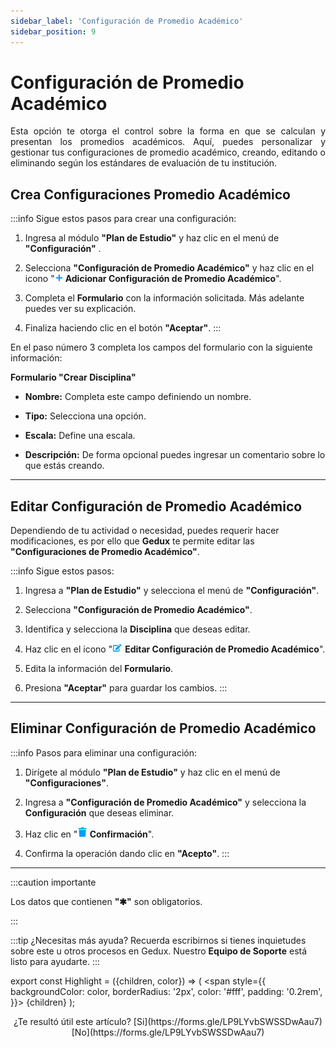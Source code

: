 ```yaml
---
sidebar_label: 'Configuración de Promedio Académico'
sidebar_position: 9
---
```


# Configuración de Promedio Académico

<div align="justify">Esta opción te otorga el control sobre la forma en que se calculan y presentan los promedios académicos. Aquí, puedes personalizar y gestionar tus configuraciones de promedio académico, creando, editando o eliminando según los estándares de evaluación de tu institución.</div>

## Crea Configuraciones Promedio Académico

:::info Sigue estos pasos para crear una configuración:

1. Ingresa al módulo **"Plan de Estudio"** y haz clic en el menú de **"Configuración"** .

2. Selecciona **"Configuración de Promedio Académico"** y haz clic en el icono "![](./img/IcoAdd.png) **Adicionar Configuración de Promedio Académico**".

3. Completa el **Formulario** con la información solicitada. Más adelante puedes ver su explicación.

4. Finaliza haciendo clic en el botón **"Aceptar"**.
:::

En el paso número 3 completa los campos del formulario con la siguiente información:

**Formulario "Crear Disciplina"**

* **Nombre:** Completa este campo definiendo un nombre.

* **Tipo:** Selecciona una opción.

* **Escala:** Define una escala.

* **Descripción:** De forma opcional puedes ingresar un comentario sobre lo que estás creando.

___

## Editar Configuración de Promedio Académico

Dependiendo de tu actividad o necesidad, puedes requerir hacer modificaciones, es por ello que **Gedux** te permite editar las **"Configuraciones de Promedio Académico"**. 

:::info Sigue estos pasos:

1. Ingresa a **"Plan de Estudio"** y selecciona el menú de **"Configuración"**.

2. Selecciona **"Configuración de Promedio Académico"**.

3. Identifica y selecciona la **Disciplina** que deseas editar.

4. Haz clic en el icono "![](./img/IcoEdt.png) **Editar Configuración de Promedio Académico**".

5. Edita la información del **Formulario**.

6. Presiona **"Aceptar"** para guardar los cambios.
:::
___

## Eliminar Configuración de Promedio Académico

:::info Pasos para eliminar una configuración:

1. Dirígete al módulo **"Plan de Estudio"** y haz clic en el menú de **"Configuraciones"**.

2. Ingresa a **"Configuración de Promedio Académico"** y selecciona la **Configuración** que deseas eliminar.

3. Haz clic en "**![](./img/IcoDel2.png) Confirmación**".

4. Confirma la operación dando clic en **"Acepto"**.
:::

___

:::caution importante

Los datos que contienen **"✱"** son obligatorios.

:::

:::tip ¿Necesitas más ayuda?
Recuerda escribirnos si tienes inquietudes sobre este u otros procesos en Gedux. Nuestro **Equipo de Soporte** está listo para ayudarte.
:::

export const Highlight = ({children, color}) => (
  <span
    style={{
      backgroundColor: color,
      borderRadius: '2px',
      color: '#fff',
      padding: '0.2rem',
    }}>
    {children}
  </span>
);

<center>¿Te resultó útil este artículo? <Highlight color="#B0AEAC">[Si](https://forms.gle/LP9LYvbSWSSDwAau7)</Highlight> <Highlight color="#B0AEAC">[No](https://forms.gle/LP9LYvbSWSSDwAau7)</Highlight> </center>